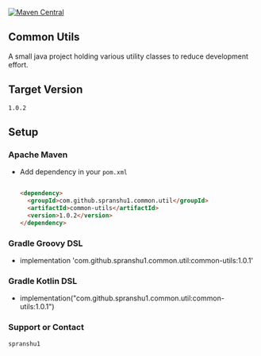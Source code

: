 [![Maven Central](https://img.shields.io/maven-central/v/com.github.spranshu1.common.util/common-utils.svg?label=Maven%20Central)](https://search.maven.org/search?q=g:%22com.github.spranshu1.common.util%22%20AND%20a:%22common-utils%22)

## Common Utils

A small java project holding various utility classes to reduce development effort. 

## Target Version

`1.0.2`

## Setup

### Apache Maven

* Add dependency in your `pom.xml`

	```markdown
	
	<dependency>
      <groupId>com.github.spranshu1.common.util</groupId>
      <artifactId>common-utils</artifactId>
      <version>1.0.2</version>
    </dependency>
	
	```
### Gradle Groovy DSL

* implementation 'com.github.spranshu1.common.util:common-utils:1.0.1'

### Gradle Kotlin DSL

* implementation("com.github.spranshu1.common.util:common-utils:1.0.1")

###

### Support or Contact
```
spranshu1
```